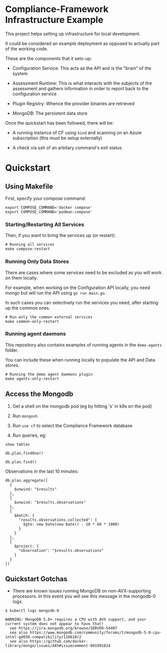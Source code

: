 # Compliance-Framework Infrastructure Example

This project helps setting up infrastructure for local development.

It could be considered an example deployment as opposed to actually part of the working code.

These are the components that it sets-up:

- Configuration Service: This acts as the API and is the "brain" of the system

- Assessment Runtime: This is what interacts with the subjects of the assessment and gathers information in order to report back to the configuration service

- Plugin Registry: Whence the provider binaries are retrieved

- MongoDB: The persistent data store

Once the quickstart has been followed, there will be:

- A running instance of CF using `kind` and scanning on an Azure subscription (this must be setup externally)

- A check via ssh of an arbitary command's exit status

# Quickstart

## Using Makefile

First, specify your compose command:

```
export COMPOSE_COMMAND='docker compose'
export COMPOSE_COMMAND='podman-compose'
```

### Starting/Restarting All Services

Then, if you want to bring the services up (or restart):

```shell
# Running all services
make compose-restart
```

### Running Only Data Stores

There are cases where some services need to be excluded as you will work on them locally.

For example, when working on the Configuration API locally, you need mongo but will run the API
using `go run main.go`.

In such cases you can selectively run the services you need, after starting up the common ones.

```shell
# Run only the common external services
make common-only-restart
```

### Running agent daemons

This repository also contains examples of running agents in the `demo-agents` folder.

You can include these when running locally to populate the API and Data stores.

```shell
# Running the demo agent daemons plugin
make agents-only-restart
```

## Access the Mongodb

1. Get a shell on the mongodb pod (eg by hitting 's' in k9s on the pod)

2. Run `mongosh`

3. Run `use cf` to select the Compliance Framework database

4. Run queries, eg:

`show tables`

`db.plan.findOne()`

`db.plan.find()`

Observations in the last 10 minutes:

```
db.plan.aggregate([
  {
    $unwind: "$results"
  },
  {
    $unwind: "$results.observations"
  },
  {
    $match: {
      "results.observations.collected": {
        $gte: new Date(new Date() - 10 * 60 * 1000)
      }
    }
  },
  {
    $project: {
      "observation": "$results.observations"
    }
  }
])
```

## Quickstart Gotchas

- There are known issues running MongoDB on non-AVX-supporting processors. In this event you will see this message in the mongodb-0 logs:

```
$ kubectl logs mongodb-0

WARNING: MongoDB 5.0+ requires a CPU with AVX support, and your current system does not appear to have that!
  see https://jira.mongodb.org/browse/SERVER-54407
  see also https://www.mongodb.com/community/forums/t/mongodb-5-0-cpu-intel-g4650-compatibility/116610/2
  see also https://github.com/docker-library/mongo/issues/485#issuecomment-891991814
```
